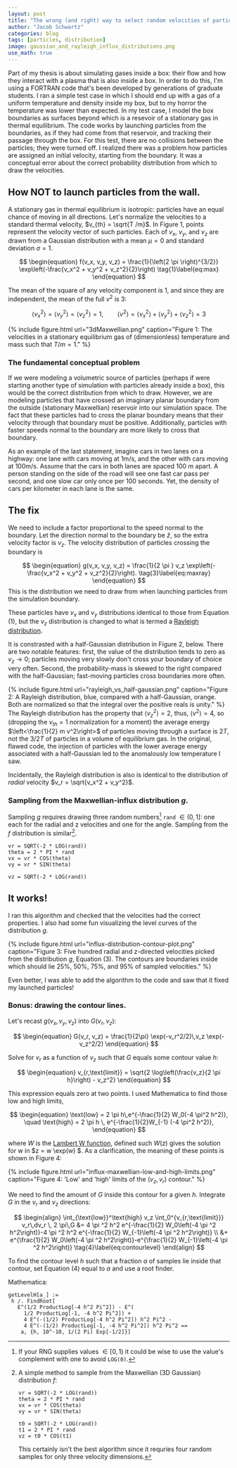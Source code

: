 ```yaml
---
layout: post
title: "The wrong (and right) way to select random velocities of particles moving through a surface"
author: "Jacob Schwartz"
categories: blog
tags: [particles, distribution]
image: gaussian_and_rayleigh_influx_distributions.png
use_math: true
---
```


Part of my thesis is about simulating gases inside a box: their flow and how they interact with a plasma that is also inside a box. In order to do this, I'm using a FORTRAN code that's been developed by generations of graduate students. 
I ran a simple test case in which I should end up with a gas of a uniform temperature and density inside my box, but to my horror the temperature was lower than expected. 
In my test case, I model the box boundaries as surfaces beyond which is a resevoir of a stationary gas in thermal equilibrium.
The code works by launching particles from the boundaries, as if they had come from that reservoir, and tracking their passage through the box.
For this test, there are no collisions between the particles; they were turned off.
I realized there was a problem how particles are assigned an initial velocity, starting from the boundary. 
It was a conceptual error about the correct probability distribution from which to draw the velocities.

## How NOT to launch particles from the wall.

A stationary gas in thermal equilibrium is isotropic: particles have an equal chance of moving in all directions.
Let's normalize the velocities to a standard thermal velocity, $v_{th} = \sqrt{T /m}$.
In Figure 1, points represent the velocity vector of such particles. Each of $v_x$, $v_y$, and $v_z$ are drawn from a Gaussian distribution with a mean $\mu=0$ and standard deviation $\sigma = 1$.

$$
\begin{equation}
f(v_x, v_y, v_z) = \frac{1}{\left(2 \pi \right)^{3/2}} \exp\left(-\frac{v_x^2 + v_y^2 + v_z^2}{2}\right)
\tag{1}\label{eq:max}
\end{equation}
$$


The mean of the square of any velocity component is 1, and since they are independent, the mean of the full $v^2$ is 3:

$$
\begin{equation}
\left< v_x^2 \right> = \left< v_y^2 \right> = \left< v_z^2 \right> = 1, \qquad \left<v^2\right> = \left< v_x^2 \right> + \left< v_y^2 \right> + \left< v_z^2 \right> = 3
\tag{2}\label{eq:maxv}
\end{equation}
$$

{% include figure.html url="3dMaxwellian.png" 
caption="Figure 1: The velocities in a stationary equilibrium gas of (dimensionless) temperature and mass such that $T/m = 1$." %}

### The fundamental conceptual problem

If we were modeling a volumetric source of particles (perhaps if were starting another type of simulation with particles already inside a box), this would be the correct distribution from which to draw.
However, we are modeling particles that have crossed an imaginary planar boundary from the outside (stationary Maxwellian) reservoir into our simulation space.
The fact that these particles had to cross the planar boundary means that their velocity through that boundary must be positive.
Additionally, particles with faster speeds normal to the boundary are more likely to cross that boundary.

As an example of the last statement, imagine cars in two lanes on a highway: one lane with cars moving at 1m/s, and the other with cars moving at 100m/s. Assume that the cars in both lanes are spaced 100 m apart. A person standing on the side of the road will see one fast car pass per second, and one slow car only once per 100 seconds. Yet, the density of cars per kilometer in each lane is the same.

## The fix

We need to include a factor proportional to the speed normal to the boundary. Let the direction normal to the boundary be $\hat{z}$, so the extra velocity factor is $v_z$. The velocity distribution of particles crossing the boundary is

$$
\begin{equation}
g(v_x, v_y, v_z) = \frac{1}{2 \pi } v_z \exp\left(-\frac{v_x^2 + v_y^2 + v_z^2}{2}\right).
\tag{3}\label{eq:maxray}
\end{equation}
$$
This is the distribution we need to draw from when launching particles from the simulation boundary.

These particles have $v_x$ and $v_y$ distributions identical to those from Equation (1), but the $v_z$ distribution is changed to what is termed a [Rayleigh distribution](https://en.wikipedia.org/wiki/Rayleigh_distribution).

It is constrasted with a half-Gaussian distribution in Figure 2, below.
There are two notable features: first, the value of the distribution tends to zero as $v_z \to 0$; particles moving very slowly don't cross your boundary of choice very often. Second, the probability-mass is skewed to the right compared with the half-Gaussian; fast-moving particles cross boundaries more often. 

{% include figure.html url="rayleigh_vs_half-gaussian.png" 
caption="Figure 2: A Rayleigh distribution, blue, compared with a half-Gaussian, orange. Both are normalized so that the integral over the positive reals is unity." %}
The Rayleigh distribution has the property that $\left<v_z^2\right> = 2$, thus, $\left<v^2\right> = 4$, so (dropping the $v_{th} = 1$ normalization for a moment) the average energy  $\left<\frac{1}{2} m v^2\right>$ of particles moving through a surface is $2 T$, not the $3/2 T$ of particles in a volume of equilibrium gas.
In the original, flawed code, the injection of particles with the lower average energy associated with a half-Gaussian led to the anomalously low temperature I saw.

Incidentally, the Rayleigh distribution is also is identical to the distribution of *radial* velocity $v_r = \sqrt{v_x^2 + v_y^2}$.

### Sampling from the Maxwellian-influx distribution $g$.

Sampling $g$ requires drawing three random numbers[^note] `rand` $\in (0, 1]$: one each for the radial and z velocities and one for the angle. Sampling from the $f$ distribution is similar[^2].

[^note]: If your RNG supplies values $\in [0, 1)$ it could be wise to use the value's complement with one to avoid `LOG(0)`.
[^2]:
    A simple method to sample from the Maxwellian (3D Gaussian) distribution $f$:
     ~~~
    vr = SQRT(-2 * LOG(rand))
    theta = 2 * PI * rand
    vx = vr * COS(theta)
    vy = vr * SIN(theta)
    
    t0 = SQRT(-2 * LOG(rand))
    t1 = 2 * PI * rand
    vz = t0 * COS(t1)
    ~~~
    This certainly isn't the best algorithm since it requries four random samples for only three velocity dimensions.

~~~
vr = SQRT(-2 * LOG(rand))
theta = 2 * PI * rand
vx = vr * COS(theta)
vy = vr * SIN(theta)

vz = SQRT(-2 * LOG(rand))
~~~

## It works!

I ran this algorithm and checked that the velocities had the correct properties. I also had some fun visualizing the level curves of the distribution $g$.

{% include figure.html url="influx-distribution-contour-plot.png" 
caption="Figure 3: Five hundred radial and z-directed velocities picked from the distribution $g$, Equation (3). The contours are boundaries inside which should lie 25%, 50%, 75%, and 95% of sampled velocities." %}

Even better, I was able to add the algorithm to the code and saw that it fixed my launched particles!

### Bonus: drawing the contour lines.
Let's recast $g(v_x, v_y, v_z)$ into $G(v_r, v_z)$:

$$
\begin{equation}
G(v_r, v_z) = \frac{1}{2\pi} \exp(-v_r^2/2)\,v_z \exp(-v_z^2/2)
\end{equation}
$$

Solve for $v_r$ as a function of $v_z$ such that $G$ equals some contour value $h$:

$$
\begin{equation}
v_{r,\text{limit}} = \sqrt{2 \log\left(\frac{v_z}{2 \pi h}\right) - v_z^2}
\end{equation}
$$

This expression equals zero at two points. I used Mathematica to find those low and high limits,

$$
\begin{equation}
\text{low} = 2 \pi h\,e^{-\frac{1}{2} W_0(-4 \pi^2 h^2)}, \quad \text{high} = 2 \pi h \, e^{-\frac{1}{2}W_{-1} (-4 \pi^2 h^2)},
\end{equation}
$$

where $W$ is the [Lambert W function](https://en.wikipedia.org/wiki/Lambert_W_function), defined such $W(z)$ gives the solution for w in $z = w \exp(w) $.
As a clarification, the meaning of these points is shown in Figure 4:

{% include figure.html url="influx-maxwellian-low-and-high-limits.png"
caption="Figure 4: 'Low' and 'high' limits of the $(v_z, v_r)$ contour." %}

We need to find the amount of $G$ inside this contour for a given $h$. Integrate $G$ in the $v_r$ and $v_z$ directions:

$$
\begin{align}
\int_{\text{low}}^\text{high} v_z \int_0^{v_{r,\text{limit}}} v_r\,dv_r \, 2 \pi\,G &=  4 \pi ^2 h^2 e^{-\frac{1}{2} W_0\left(-4 \pi ^2 h^2\right)}-4 \pi ^2 h^2 e^{-\frac{1}{2} W_{-1}\left(-4 \pi ^2 h^2\right)} \\ &+ e^{\frac{1}{2} W_0\left(-4 \pi ^2 h^2\right)}-e^{\frac{1}{2} W_{-1}\left(-4 \pi ^2 h^2\right)}
\tag{4}\label{eq:contourlevel}
\end{align}
$$

To find the contour level $h$ such that a fraction $a$ of samples lie inside that contour, set Equation (4) equal to $a$ and use a root finder.

Mathematica:
~~~
getLevelH[a_] := 
 h /. FindRoot[
   E^(1/2 ProductLog[-4 h^2 Pi^2]) - E^(
     1/2 ProductLog[-1, -4 h^2 Pi^2]) + 
     4 E^(-(1/2) ProductLog[-4 h^2 Pi^2]) h^2 Pi^2 - 
     4 E^(-(1/2) ProductLog[-1, -4 h^2 Pi^2]) h^2 Pi^2 == 
    a, {h, 10^-10, 1/(2 Pi) Exp[-1/2]}]
~~~


